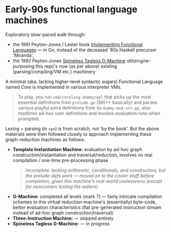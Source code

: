 # Early-90s functional language machines

Exploratory slow-paced walk through:
- the 1991 Peyton-Jones / Lester book [Implementing Functional Languages](http://www.cs.otago.ac.nz/cosc459/books/pjlester.pdf) — in Go, instead of the deceased '80s Haskell precursor 'Miranda',
- the 1992 Peyton-Jones [Spineless Tagless G-Machine](https://www.microsoft.com/en-us/research/wp-content/uploads/1992/04/spineless-tagless-gmachine.pdf) utilizing/re-purposing this repo's now (as per above) existing (parsing/compiling/VM etc.) machinery

A minimal (aka. lacking higher-level syntactic sugars) Functional Language named *Core* is implemented in various interpreter VMs.

> To play, you run `cmd/corelang-dummyrepl` that picks up the most essential definitions from `prelude.go` (SKI++ basically) and parses various playful extra definitions from its `dummy-mod-src.go`, also readlines ad-hoc user definitions and invokes evaluation runs when prompted.

Lexing + parsing (in `syn`) is from scratch, not 'by the book'. But the above materials were then followed closely to approach implementing these graph-reduction machines as follows:

- **Template Instantiation Machine:** evaluation by ad-hoc graph construction/instantiation and traversal/reduction, involves no real compilation / one-time pre-processing phase
    > _incomplete: lacking arithmetic, conditionals, and constructors, but the prelude-defs work — moved on to the cooler stuff before completion, given this machine's real-world uselessness (except for newcomers testing the waters)_
- **G-Machine:** completed all levels (mark 7) — fairly intricate compilation schemes to this virtual reduction-machine's (essentially) byte-code, better evaluation characteristics (flat pre-generated instruction stream instead of ad-hoc graph construction/traversal)
- **Three-Instruction Machine:** — skipped entirely
- **Spineless Tagless G-Machine:** — in progress
